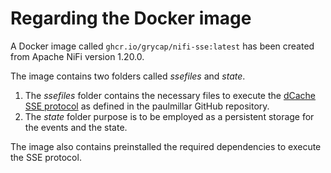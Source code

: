 # Regarding the Docker image

A Docker image called `ghcr.io/grycap/nifi-sse:latest` has been created from Apache NiFi version 1.20.0.

The image contains two folders called *ssefiles* and *state*.

1. The *ssefiles* folder contains the necessary files to execute the [dCache SSE protocol](https://github.com/paulmillar/dcache-sse) as defined in the paulmillar GitHub repository.
2. The *state* folder purpose is to be employed as a persistent storage for the events and the state.

The image also contains preinstalled the required dependencies to execute the SSE protocol.
